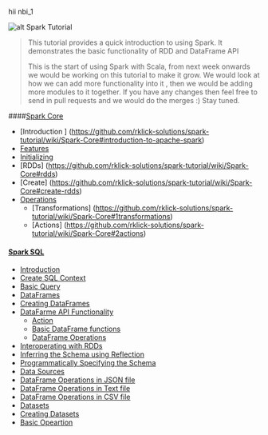 hii
nbi_1

![alt Spark Tutorial](spark-tutorial-logo.png)

>
> This tutorial provides a quick introduction to using Spark. It demonstrates the basic functionality of RDD and DataFrame API
>
> This is the start of using Spark with Scala, from next week onwards we would be working on this tutorial to make it grow.
> We would look at how we can add more functionality into it , then we would be adding more modules to it together. If you have any
>changes then feel free to send in pull requests and we would do the merges :) Stay tuned.


####[Spark Core](https://github.com/rklick-solutions/spark-tutorial/wiki/Spark-Core#spark-core)
  * [Introduction ] (https://github.com/rklick-solutions/spark-tutorial/wiki/Spark-Core#introduction-to-apache-spark)
 * [Features ](https://github.com/rklick-solutions/spark-tutorial/wiki/Spark-Core#features-of-apache-spark)
 * [Initializing ](https://github.com/rklick-solutions/spark-tutorial/wiki/Spark-Core#initializing-spark)
 * [RDDs] (https://github.com/rklick-solutions/spark-tutorial/wiki/Spark-Core#rdds)
  * [Create] (https://github.com/rklick-solutions/spark-tutorial/wiki/Spark-Core#create-rdds)
  * [Operations](https://github.com/rklick-solutions/spark-tutorial/wiki/Spark-Core#rdds-operations)
    * [Transformations] (https://github.com/rklick-solutions/spark-tutorial/wiki/Spark-Core#1transformations)
    * [Actions] (https://github.com/rklick-solutions/spark-tutorial/wiki/Spark-Core#2actions)

#### [Spark SQL](https://github.com/rklick-solutions/spark-tutorial/wiki/Spark-SQL#spark-sql)
 * [Introduction](https://github.com/rklick-solutions/spark-tutorial/wiki/Spark-SQL#Introduction)
  * [Create SQL Context](https://github.com/rklick-solutions/spark-tutorial/wiki/Spark-SQL#create-sql-context)
  * [Basic Query](https://github.com/rklick-solutions/spark-tutorial/wiki/Spark-SQL#basic-query)
 *  [DataFrames](https://github.com/rklick-solutions/spark-tutorial/wiki/Spark-SQL#dataframes)
  * [Creating DataFrames](https://github.com/rklick-solutions/spark-tutorial/wiki/Spark-SQL#creating-dataframes)
  * [DataFarme API Functionality](https://github.com/rklick-solutions/spark-tutorial/wiki/Spark-SQL#datafarme-api-example-using-different-types-of-functionality)
    * [Action](https://github.com/rklick-solutions/spark-tutorial/wiki/Spark-SQL#action)
    * [Basic DataFrame functions](https://github.com/rklick-solutions/spark-tutorial/wiki/Spark-SQL#basic-dataframe-functions)
    * [DataFrame Operations](https://github.com/rklick-solutions/spark-tutorial/wiki/Spark-SQL#data-frame-operations)
 * [Interoperating with RDDs](https://github.com/rklick-solutions/spark-tutorial/wiki/Spark-SQL#interoperating-with-rdds)
  * [Inferring the Schema using Reflection](https://github.com/rklick-solutions/spark-tutorial/wiki/Spark-SQL#1-inferring-the-schema-using-reflection)
  * [Programmatically Specifying the Schema](https://github.com/rklick-solutions/spark-tutorial/wiki/Spark-SQL#2-programmatically-specifying-the-schema)
 * [Data Sources](https://github.com/rklick-solutions/spark-tutorial/wiki/Spark-SQL#data-sources)
  * [DataFrame Operations in JSON file](https://github.com/rklick-solutions/spark-tutorial/wiki/Spark-SQL#dataframe-operations-in-json-file)
  * [DataFrame Operations in Text file](https://github.com/rklick-solutions/spark-tutorial/wiki/Spark-SQL#dataframe-operations-in-text-file)
  * [DataFrame Operations in CSV file](https://github.com/rklick-solutions/sparhttps://github.com/rklick-solutions/spark-tutorial/wiki/Spark-Core#initializing-sparkk-tutorial/wiki/Spark-SQL#dataframe-operations-in-csv-file)
 * [Datasets](https://github.com/rklick-solutions/spark-tutorial/wiki/Spark-SQL#dataset)
  * [Creating Datasets](https://github.com/rklick-solutions/spark-tutorial/wiki/Spark-SQL#creating-datasets)
  * [Basic Opeartion](https://github.com/rklick-solutions/spark-tutorial/wiki/Spark-SQL#basic-opeartion)


